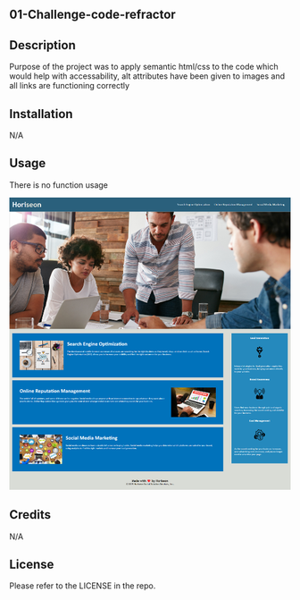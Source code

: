 ## 01-Challenge-code-refractor

## Description

Purpose of the project was to apply semantic html/css to the code which would help with accessability, alt attributes have been given to images and all links are functioning correctly

## Installation

N/A

## Usage
There is no function usage

<img src="assets\images\FireShot Capture 002 - Horiseon Social Solution Services - .png">


## Credits

N/A

## License

Please refer to the LICENSE in the repo.